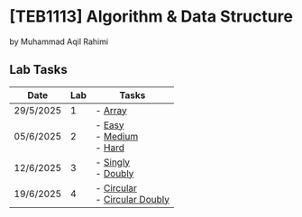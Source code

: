 # **[TEB1113]** Algorithm & Data Structure
by Muhammad Aqil Rahimi

## Lab Tasks

| Date      | Lab | Tasks                                                                                                       |
| --------- | --- | -------------------------------------------------------------------------------------                       |
| 29/5/2025 | 1   | - [Array](Lab1/22011363_muhdaqilrahimi_L1.cpp)                                                              |
| 05/6/2025 | 2   | - [Easy](Lab2/easy_L2.cpp) <br> - [Medium](Lab2/medium_L2.cpp) <br> - [Hard](Lab2/hard_L2.cpp)              |
| 12/6/2025 | 3   | - [Singly](Lab3/singly.cpp) <br> - [Doubly](Lab3/doubly.cpp)                                                |
| 19/6/2025 | 4   | - [Circular](Lab4/circular.cpp) <br> - [Circular Doubly](Lab4/circulardoubly.cpp)                           |
